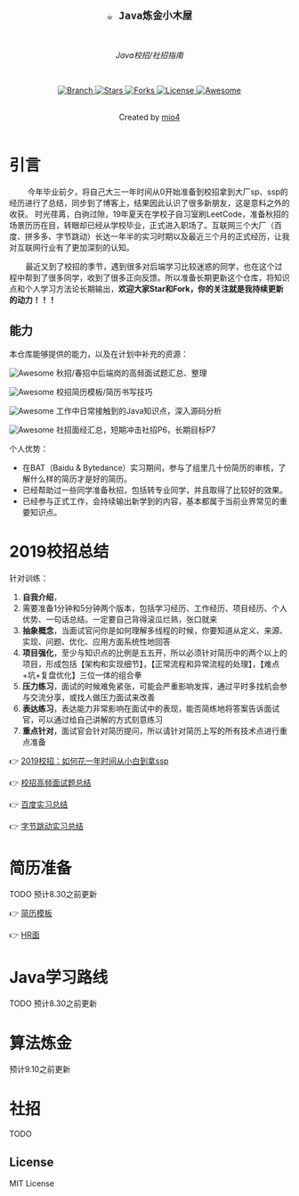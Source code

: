 <h2 align="center"><code>☕ Java炼金小木屋</code></h2>

<br>
    <p align="center"><i>Java校招/社招指南</i></p>
<br>

<p align="center">
  <a href="https://github.com/mio4/Java-Gold.git">
    <img src="https://img.shields.io/badge/Branch-master-green.svg?longCache=true"
        alt="Branch">
  </a>
  <a href="https://github.com/mio4/Java-Gold/stargazers">
    <img src="https://img.shields.io/github/stars/mio4/Java-Gold"
        alt="Stars">
  </a>
    <a href="https://github.com/mio4/Java-Gold/network/members">
    <img src="https://img.shields.io/github/forks/mio4/Java-Gold"
        alt="Forks">
  </a>
  <a href="https://github.com/mio4/Java-Gold">
    <img src="https://img.shields.io/badge/License-GNU-blue.svg?longCache=true"
        alt="License">
  </a>
   <a href="https://github.com/mio4/Java-Gold">
   <img src="https://cdn.rawgit.com/sindresorhus/awesome/d7305f38d29fed78fa85652e3a63e154dd8e8829/media/badge.svg"
        alt="Awesome">
  </a>
</p>
<br>
    <div align="center">
      Created by
      <a href="https://github.com/mio4">mio4</a>
    </div>
<br>





# 引言

&ensp; &ensp; &ensp; 今年毕业前夕，将自己大三一年时间从0开始准备到校招拿到大厂sp、ssp的经历进行了总结，同步到了博客上，结果因此认识了很多新朋友，这是意料之外的收获。 时光荏苒，白驹过隙，19年夏天在学校子自习室刷LeetCode，准备秋招的场景历历在目，转眼却已经从学校毕业，正式进入职场了。互联网三个大厂（百度、拼多多、字节跳动）长达一年半的实习时期以及最近三个月的正式经历，让我对互联网行业有了更加深刻的认知。

&ensp; &ensp;&ensp;   最近又到了校招的季节，遇到很多对后端学习比较迷惑的同学，也在这个过程中帮到了很多同学，收到了很多正向反馈。所以准备长期更新这个仓库，将知识点和个人学习方法论长期输出，**欢迎大家Star和Fork，你的关注就是我持续更新的动力！！！**





## 能力

本仓库能够提供的能力，以及在计划中补充的资源：



<p align="left">
<a>
<img src="https://img.shields.io/badge/%E6%A0%A1%E6%8B%9B-%E9%AB%98%E9%A2%91%E9%9D%A2%E7%BB%8F-brightgreen"
        alt="Awesome"> 
</a> 秋招/春招中后端岗的高频面试题汇总、整理
</p>

<p align="left">
<a>
<img src="https://img.shields.io/badge/%E6%A0%A1%E6%8B%9B-%E7%AE%80%E5%8E%86%E5%87%86%E5%A4%87-orange"
        alt="Awesome"> 
</a> 校招简历模板/简历书写技巧
</p>
<p align="left">
<a>
<img src="https://img.shields.io/badge/Java-%E6%97%A5%E5%B8%B8%E8%BF%9B%E9%98%B6-red"
        alt="Awesome"> 
</a> 工作中日常接触到的Java知识点，深入源码分析
</p>

<p align="left">
<a>
<img src="https://img.shields.io/badge/%E7%A4%BE%E6%8B%9B-%E5%90%8E%E7%AB%AF%E9%9D%A2%E7%BB%8F-blue"
        alt="Awesome"> 
</a> 社招面经汇总，短期冲击社招P6，长期目标P7
</p>





个人优势：

- 在BAT（Baidu & Bytedance）实习期间，参与了组里几十份简历的审核，了解什么样的简历才是好的简历。
- 已经帮助过一些同学准备秋招，包括转专业同学，并且取得了比较好的效果。
- 已经参与正式工作，会持续输出新学到的内容，基本都属于当前业界常见的重要知识点。







# 2019校招总结

针对训练：

1. **自我介绍**，
2. 需要准备1分钟和5分钟两个版本，包括学习经历、工作经历、项目经历、个人优势、一句话总结。一定要自己背得滚瓜烂熟，张口就来
3. **抽象概念**，当面试官问你是如何理解多线程的时候，你要知道从定义、来源、实现、问题、优化、应用方面系统性地回答
4. **项目强化**，至少与知识点的比例是五五开，所以必须针对简历中的两个以上的项目，形成包括【架构和实现细节】，【正常流程和异常流程的处理】，【难点+坑+复盘优化】三位一体的组合拳
5. **压力练习**，面试的时候难免紧张，可能会严重影响发挥，通过平时多找机会参与交流分享，或找人做压力面试来改善
6. **表达练习**，表达能力非常影响在面试中的表现，能否简练地将答案告诉面试官，可以通过给自己讲解的方式刻意练习
7. **重点针对**，面试官会针对简历提问，所以请针对简历上写的所有技术点进行重点准备





:point_right:  [2019校招：如何花一年时间从小白到拿ssp](https://github.com/mio4/Java-Gold/blob/master/01-campus/2019-campus-interview.md)



:point_right: [校招高频面试题总结](https://github.com/mio4/Java-Gold/blob/master/01-campus/2019-campus-note.pdf)



:point_right: [百度实习总结](https://www.zhihu.com/question/341515180/answer/1270104555)



:point_right: [字节跳动实习总结](https://www.zhihu.com/question/28881353/answer/1186999283)



# 简历准备 

TODO 预计8.30之前更新

:point_right: [简历模板]()

:point_right: [HR面]()



# Java学习路线

TODO 预计8.30之前更新









# 算法炼金

预计9.10之前更新





# 社招

TODO













## License

MIT License











